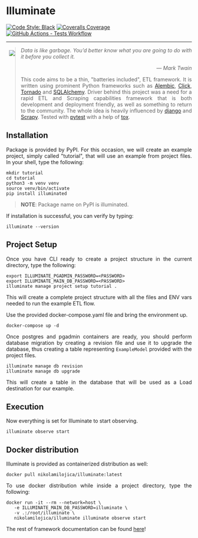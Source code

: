 # Illuminate

[![Code Style: Black](
https://img.shields.io/badge/code%20style-black-000000.svg)](
https://github.com/psf/black)
[![Coveralls Coverage](
https://coveralls.io/repos/github/nikolamilojica/illuminate/badge.svg?branch=develop&t=YU1NaL)](
https://coveralls.io/github/nikolamilojica/illuminate?branch=develop)
[![GitHub Actions - Tests Workflow](
https://github.com/nikolamilojica/illuminate/actions/workflows/tests.yaml/badge.svg?branch=develop)](
https://github.com/nikolamilojica/illuminate/actions/workflows/tests.yaml)
___
<img align="left" style="margin:8px;" src="https://upload.wikimedia.org/wikipedia/commons/thumb/a/ac/Accueil_scribe_invert.png/241px-Accueil_scribe_invert.png">

> <p align="justify"><i>Data is like garbage.
> You’d better know what you are going to do with it before you
> collect it.</i></p>
> <p align="right"><i>&mdash; Mark Twain</i></p>
> <p align="justify">This code aims to be a thin,
> "batteries included", ETL framework.
> It is written using prominent Python frameworks such as
> <a href="https://alembic.sqlalchemy.org/en/latest/">Alembic</a>,
> <a href="https://click.palletsprojects.com/">Click</a>,
> <a href="https://www.tornadoweb.org/en/stable/">Tornado</a>
> and <a href="https://www.sqlalchemy.org/">SQLAlchemy</a>.
> Driver behind this project was a need for a rapid ETL
> and Scraping capabilities framework that is both development and deployment
> friendly, as well as something to return to the community.
> The whole idea is heavily influenced by
> <a href="https://www.djangoproject.com/">django</a> and
> <a href="https://scrapy.org/">Scrapy</a>.
> Tested with <a href="https://docs.pytest.org/">pytest</a> with a help of
> <a href="https://tox.wiki/en/latest/">tox</a>.</p>

## Installation
<p style="text-align: justify">Package is provided by PyPI. For this occasion,
we will create an example project, simply called "tutorial", that will use an
example from project files. In your shell, type the following:</p>

```shell
mkdir tutorial
cd tutorial
python3 -m venv venv
source venv/bin/activate
pip install illuminated
```

> **NOTE**: Package name on PyPI is illuminated.

<p style="text-align: justify">If installation is successful, you can verify
by typing:</p>

```shell
illuminate --version
```
## Project Setup
<p style="text-align: justify">Once you have CLI ready to create a project
structure in the current directory, type the following:</p>

```shell
export ILLUMINATE_PGADMIN_PASSWORD=<PASSWORD>
export ILLUMINATE_MAIN_DB_PASSWORD=<PASSWORD>
illuminate manage project setup tutorial .
```
<p style="text-align: justify">This will create a complete project structure with all the files
and ENV vars needed to run the example ETL flow.</p>

<p style="text-align: justify">Use the provided docker-compose.yaml file and
bring the environment up.</p>

```shell
docker-compose up -d
```
<p style="text-align: justify">Once postgres and pgadmin containers are
ready, you should perform database migration by creating a revision file and
use it to upgrade the database, thus creating a table representing
<code>ExampleModel</code> provided with the project files.</p>

```shell
illuminate manage db revision
illuminate manage db upgrade
```
<p style="text-align: justify">This will create a table in the database that
will be used as a Load destination for our example.</p>

## Execution
<p style="text-align: justify">Now everything is set for Illuminate to start
observing.</p>

```shell
illuminate observe start
```

## Docker distribution
<p style="text-align: justify">Illuminate is provided as containerized
distribution as well:</p>

```shell
docker pull nikolamilojica/illuminate:latest
```
<p style="text-align: justify">To use docker distribution while inside a
project directory, type the following:</p>

```shell
docker run -it --rm --network=host \
   -e ILLUMINATE_MAIN_DB_PASSWORD=illuminate \
   -v .:/root/illuminate \
   nikolamilojica/illuminate illuminate observe start
```

<p style="text-align: justify">The rest of framework documentation can be
found <a href="https://nikolamilojica.github.io/illuminate/">here</a>!</p>
